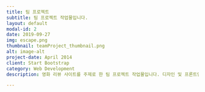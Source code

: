 ```yaml
---
title: 팀 프로젝트
subtitle: 팀 프로젝트 작업물입니다.
layout: default
modal-id: 2
date: 2019-09-27
img: escape.png
thumbnail: teamProject_thumbnail.png
alt: image-alt
project-date: April 2014
client: Start Bootstrap
category: Web Development
description: 영화 리뷰 사이트를 주제로 한 팀 프로젝트 작업물입니다. 디자인 및 프론트엔드 부분을 맡았습니다.

---
```

